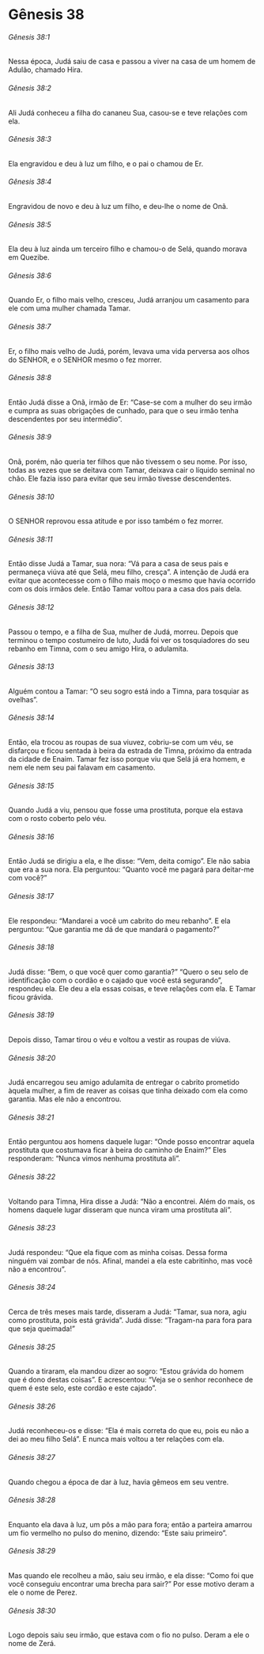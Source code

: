 # Gênesis 38

###### Gênesis 38:1

Nessa época, Judá saiu de casa e passou a viver na casa de um homem de Adulão, chamado Hira.

###### Gênesis 38:2

Ali Judá conheceu a filha do cananeu Sua, casou-se e teve relações com ela.

###### Gênesis 38:3

Ela engravidou e deu à luz um filho, e o pai o chamou de Er.

###### Gênesis 38:4

Engravidou de novo e deu à luz um filho, e deu-lhe o nome de Onã.

###### Gênesis 38:5

Ela deu à luz ainda um terceiro filho e chamou-o de Selá, quando morava em Quezibe.

###### Gênesis 38:6

Quando Er, o filho mais velho, cresceu, Judá arranjou um casamento para ele com uma mulher chamada Tamar.

###### Gênesis 38:7

Er, o filho mais velho de Judá, porém, levava uma vida perversa aos olhos do SENHOR, e o SENHOR mesmo o fez morrer.

###### Gênesis 38:8

Então Judá disse a Onã, irmão de Er: “Case-se com a mulher do seu irmão e cumpra as suas obrigações de cunhado, para que o seu irmão tenha descendentes por seu intermédio”.

###### Gênesis 38:9

Onã, porém, não queria ter filhos que não tivessem o seu nome. Por isso, todas as vezes que se deitava com Tamar, deixava cair o líquido seminal no chão. Ele fazia isso para evitar que seu irmão tivesse descendentes.

###### Gênesis 38:10

O SENHOR reprovou essa atitude e por isso também o fez morrer.

###### Gênesis 38:11

Então disse Judá a Tamar, sua nora: “Vá para a casa de seus pais e permaneça viúva até que Selá, meu filho, cresça”. A intenção de Judá era evitar que acontecesse com o filho mais moço o mesmo que havia ocorrido com os dois irmãos dele. Então Tamar voltou para a casa dos pais dela.

###### Gênesis 38:12

Passou o tempo, e a filha de Sua, mulher de Judá, morreu. Depois que terminou o tempo costumeiro de luto, Judá foi ver os tosquiadores do seu rebanho em Timna, com o seu amigo Hira, o adulamita.

###### Gênesis 38:13

Alguém contou a Tamar: “O seu sogro está indo a Timna, para tosquiar as ovelhas”.

###### Gênesis 38:14

Então, ela trocou as roupas de sua viuvez, cobriu-se com um véu, se disfarçou e ficou sentada à beira da estrada de Timna, próximo da entrada da cidade de Enaim. Tamar fez isso porque viu que Selá já era homem, e nem ele nem seu pai falavam em casamento.

###### Gênesis 38:15

Quando Judá a viu, pensou que fosse uma prostituta, porque ela estava com o rosto coberto pelo véu.

###### Gênesis 38:16

Então Judá se dirigiu a ela, e lhe disse: “Vem, deita comigo”. Ele não sabia que era a sua nora. Ela perguntou: “Quanto você me pagará para deitar-me com você?”

###### Gênesis 38:17

Ele respondeu: “Mandarei a você um cabrito do meu rebanho”. E ela perguntou: “Que garantia me dá de que mandará o pagamento?”

###### Gênesis 38:18

Judá disse: “Bem, o que você quer como garantia?” “Quero o seu selo de identificação com o cordão e o cajado que você está segurando”, respondeu ela. Ele deu a ela essas coisas, e teve relações com ela. E Tamar ficou grávida.

###### Gênesis 38:19

Depois disso, Tamar tirou o véu e voltou a vestir as roupas de viúva.

###### Gênesis 38:20

Judá encarregou seu amigo adulamita de entregar o cabrito prometido àquela mulher, a fim de reaver as coisas que tinha deixado com ela como garantia. Mas ele não a encontrou.

###### Gênesis 38:21

Então perguntou aos homens daquele lugar: “Onde posso encontrar aquela prostituta que costumava ficar à beira do caminho de Enaim?” Eles responderam: “Nunca vimos nenhuma prostituta ali”.

###### Gênesis 38:22

Voltando para Timna, Hira disse a Judá: “Não a encontrei. Além do mais, os homens daquele lugar disseram que nunca viram uma prostituta ali”.

###### Gênesis 38:23

Judá respondeu: “Que ela fique com as minha coisas. Dessa forma ninguém vai zombar de nós. Afinal, mandei a ela este cabritinho, mas você não a encontrou”.

###### Gênesis 38:24

Cerca de três meses mais tarde, disseram a Judá: “Tamar, sua nora, agiu como prostituta, pois está grávida”. Judá disse: “Tragam-na para fora para que seja queimada!”

###### Gênesis 38:25

Quando a tiraram, ela mandou dizer ao sogro: “Estou grávida do homem que é dono destas coisas”. E acrescentou: “Veja se o senhor reconhece de quem é este selo, este cordão e este cajado”.

###### Gênesis 38:26

Judá reconheceu-os e disse: “Ela é mais correta do que eu, pois eu não a dei ao meu filho Selá”. E nunca mais voltou a ter relações com ela.

###### Gênesis 38:27

Quando chegou a época de dar à luz, havia gêmeos em seu ventre.

###### Gênesis 38:28

Enquanto ela dava à luz, um pôs a mão para fora; então a parteira amarrou um fio vermelho no pulso do menino, dizendo: “Este saiu primeiro”.

###### Gênesis 38:29

Mas quando ele recolheu a mão, saiu seu irmão, e ela disse: “Como foi que você conseguiu encontrar uma brecha para sair?” Por esse motivo deram a ele o nome de Perez.

###### Gênesis 38:30

Logo depois saiu seu irmão, que estava com o fio no pulso. Deram a ele o nome de Zerá.

